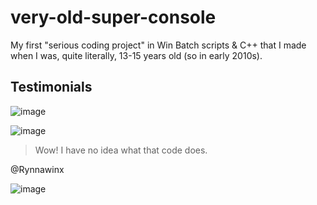 # very-old-super-console
My first "serious coding project" in Win Batch scripts &amp; C++ that I made when I was, quite literally, 13-15 years old (so in early 2010s).

## Testimonials

![image](https://user-images.githubusercontent.com/75753483/236784194-fd6442f1-08d2-489d-a235-ac9a4e2ed244.png)

![image](https://user-images.githubusercontent.com/75753483/236783955-f532e79d-0658-4ea6-aa76-91d5a82bffd5.png)

> Wow! I have no idea what that code does.

@Rynnawinx

![image](https://github.com/PerfectMach1ne/veryold-super-console/assets/75753483/539124fa-01ee-49ff-8c87-3cfd21a22f28)

